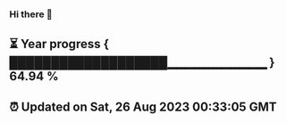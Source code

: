 ### Hi there 👋
⏳ Year progress { ███████████████████▁▁▁▁▁▁▁▁▁▁▁ } 64.94 %
---
⏰ Updated on Sat, 26 Aug 2023 00:33:05 GMT
---
